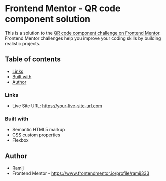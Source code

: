 # Frontend Mentor - QR code component solution

This is a solution to the [QR code component challenge on Frontend Mentor](https://www.frontendmentor.io/challenges/qr-code-component-iux_sIO_H). Frontend Mentor challenges help you improve your coding skills by building realistic projects. 

## Table of contents


  - [Links](#links)
  - [Built with](#built-with)
  - [Author](#author)


### Links
- Live Site URL: https://your-live-site-url.com


### Built with

- Semantic HTML5 markup
- CSS custom properties
- Flexbox


## Author

- Ramij
- Frontend Mentor - https://www.frontendmentor.io/profile/ramij333
